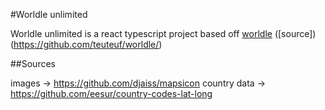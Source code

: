 #Worldle unlimited

Worldle unlimited is a react typescript project based off [worldle](https://worldle.teuteuf.fr/) ([source])(https://github.com/teuteuf/worldle/)

##Sources

images -> https://github.com/djaiss/mapsicon
country data -> https://github.com/eesur/country-codes-lat-long